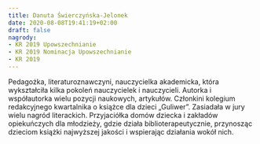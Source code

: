 ```yaml
---
title: Danuta Świerczyńska-Jelonek
date: 2020-08-08T19:41:19+02:00
draft: false
nagrody:
- KR 2019 Upowszechnianie
- KR 2019 Nominacja Upowszechnianie
- KR 2019
---
```

Pedagożka, literaturoznawczyni, nauczycielka akademicka, która wykształciła kilka pokoleń nauczycielek i nauczycieli. Autorka i współautorka wielu pozycji naukowych, artykułów. Członkini kolegium redakcyjnego kwartalnika o książce dla dzieci „Guliwer”. Zasiadała w jury wielu nagród literackich. Przyjaciółka domów dziecka i zakładów opiekuńczych dla młodzieży, gdzie działa biblioterapeutycznie, przynosząc dzieciom książki najwyższej jakości i wspierając działania wokół nich.
